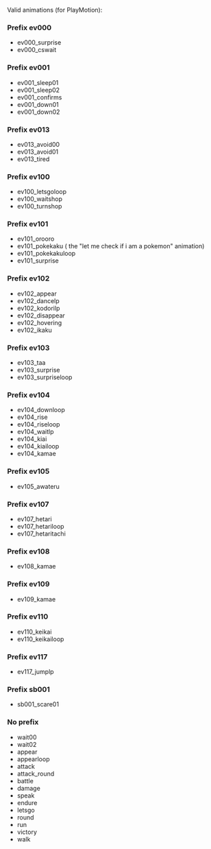 Valid animations (for PlayMotion):

### Prefix ev000
- ev000_surprise
- ev000_cswait

### Prefix ev001
- ev001_sleep01
- ev001_sleep02
- ev001_confirms
- ev001_down01
- ev001_down02

### Prefix ev013
- ev013_avoid00
- ev013_avoid01
- ev013_tired

### Prefix ev100
- ev100_letsgoloop
- ev100_waitshop
- ev100_turnshop

### Prefix ev101
- ev101_orooro
- ev101_pokekaku ( the "let me check if i am a pokemon" animation)
- ev101_pokekakuloop
- ev101_surprise

### Prefix ev102
- ev102_appear
- ev102_dancelp
- ev102_kodorilp
- ev102_disappear
- ev102_hovering
- ev102_ikaku

### Prefix ev103
- ev103_taa
- ev103_surprise
- ev103_surpriseloop

### Prefix ev104
- ev104_downloop
- ev104_rise
- ev104_riseloop
- ev104_waitlp
- ev104_kiai
- ev104_kiailoop
- ev104_kamae

### Prefix ev105
- ev105_awateru

### Prefix ev107
- ev107_hetari
- ev107_hetariloop
- ev107_hetaritachi

### Prefix ev108
- ev108_kamae

### Prefix ev109
- ev109_kamae

### Prefix ev110
- ev110_keikai
- ev110_keikailoop

### Prefix ev117
- ev117_jumplp

### Prefix sb001
- sb001_scare01

### No prefix
- wait00
- wait02
- appear
- appearloop
- attack
- attack_round
- battle
- damage
- speak
- endure
- letsgo
- round
- run
- victory
- walk
